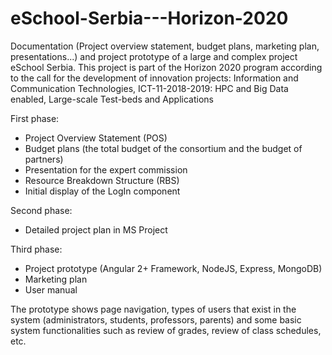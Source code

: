 # eSchool-Serbia---Horizon-2020
Documentation (Project overview statement, budget plans, marketing plan, presentations...) and project prototype of a large and complex project eSchool Serbia. This project is part of the Horizon 2020 program according to the call for the development of innovation projects:
Information and Communication Technologies, ICT-11-2018-2019: HPC and Big Data enabled, Large-scale Test-beds and Applications

First phase:
- Project Overview Statement (POS)
- Budget plans (the total budget of the consortium and the budget of partners)
- Presentation for the expert commission
- Resource Breakdown Structure (RBS)
- Initial display of the LogIn component

Second phase:
- Detailed project plan in MS Project 

Third phase:
- Project prototype (Angular 2+ Framework, NodeJS, Express, MongoDB)
- Marketing plan
- User manual


The prototype shows page navigation, types of users that exist in the system (administrators, students, professors, parents) and some basic system functionalities such as review of grades, review of class schedules, etc.

